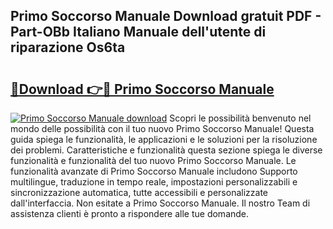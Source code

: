 ## Primo Soccorso Manuale Download gratuit PDF - Part-OBb Italiano Manuale dell'utente di riparazione Os6ta

# <h2><a href="http://df9toz.blite.top/?on=Primo+Soccorso+Manuale">🔗Download 👉🔴 Primo Soccorso Manuale</a></h2>

[![Primo Soccorso Manuale download](https://i.imgur.com/lujVjoI.png)](http://df9toz.blite.top/?on=Primo+Soccorso+Manuale)
Scopri le possibilità benvenuto nel mondo delle possibilità con il tuo nuovo Primo Soccorso Manuale! Questa guida spiega le funzionalità, le applicazioni e le soluzioni per la risoluzione dei problemi. Caratteristiche e funzionalità questa sezione spiega le diverse funzionalità e funzionalità del tuo nuovo Primo Soccorso Manuale. Le funzionalità avanzate di Primo Soccorso Manuale includono Supporto multilingue, traduzione in tempo reale, impostazioni personalizzabili e sincronizzazione automatica, tutte accessibili e personalizzate dall'interfaccia. Non esitate a Primo Soccorso Manuale. Il nostro Team di assistenza clienti è pronto a rispondere alle tue domande.
